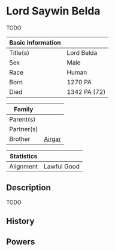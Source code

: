 # Lord Saywin Belda

TODO

| Basic Information | |
| - | - |
| Title(s) | Lord Belda |
| Sex | Male |
| Race | Human |
| Born | 1270 PA |
| Died | 1342 PA (72) |

| Family | |
| - | - |
| Parent(s) | |
| Partner(s) | |
| Brother | [Airgar](airgar.md) |

| Statistics | |
| - | - |
| Alignment | Lawful Good |

## Description

TODO

## History

## Powers
